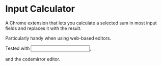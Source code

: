 # Input Calculator
A Chrome extension that lets you calculate a selected sum in most input fields and replaces it with the result.

Particularly handy when using web-based editors.

Tested with <input type=text>, <div contenteditable> and the codemirror editor.
